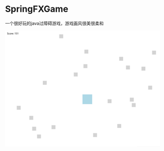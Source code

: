 # SpringFXGame
一个很好玩的java过障碍游戏，游戏画风很美很柔和

![](https://github.com/TomOVOTom/SpringFXGame/blob/main/PixPin_2024-07-29_02-55-05.png)
